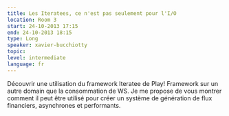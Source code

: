 ```yaml
---
title: Les Iteratees, ce n'est pas seulement pour l'I/O
location: Room 3
start: 24-10-2013 17:15
end: 24-10-2013 18:15
type: Long
speaker: xavier-bucchiotty
topic: 
level: intermediate
language: fr
---
```


Découvrir une utilisation du framework Iteratee de Play! Framework sur un autre domain que la consommation de WS. 
Je me propose de vous montrer comment il peut être utilisé pour créer un système de génération de flux financiers, asynchrones et performants.
